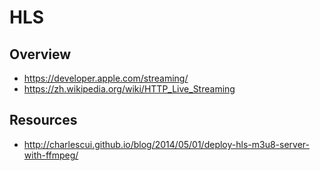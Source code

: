# HLS


## Overview

- https://developer.apple.com/streaming/
- https://zh.wikipedia.org/wiki/HTTP_Live_Streaming


## Resources

- http://charlescui.github.io/blog/2014/05/01/deploy-hls-m3u8-server-with-ffmpeg/
